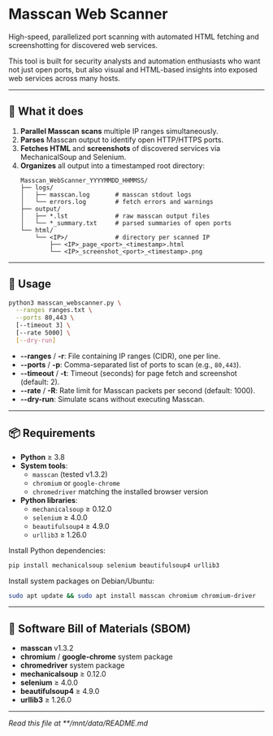 # Masscan Web Scanner

High-speed, parallelized port scanning with automated HTML fetching and screenshotting for discovered web services.

This tool is built for security analysts and automation enthusiasts who want not just open ports, but also visual and HTML-based insights into exposed web services across many hosts.

---

## 🧭 What it does

1. **Parallel Masscan scans** multiple IP ranges simultaneously.
2. **Parses** Masscan output to identify open HTTP/HTTPS ports.
3. **Fetches HTML** and **screenshots** of discovered services via MechanicalSoup and Selenium.
4. **Organizes** all output into a timestamped root directory:
   ```
   Masscan_WebScanner_YYYYMMDD_HHMMSS/
   ├── logs/
   │   ├── masscan.log       # masscan stdout logs
   │   └── errors.log        # fetch errors and warnings
   ├── output/
   │   ├── *.lst             # raw masscan output files
   │   └── *_summary.txt     # parsed summaries of open ports
   └── html/
       └── <IP>/             # directory per scanned IP
           ├── <IP>_page_<port>_<timestamp>.html
           └── <IP>_screenshot_<port>_<timestamp>.png
   ```

---

## 🚀 Usage

```bash
python3 masscan_webscanner.py \
  --ranges ranges.txt \
  --ports 80,443 \
  [--timeout 3] \
  [--rate 5000] \
  [--dry-run]
```

- **--ranges** / **-r**: File containing IP ranges (CIDR), one per line.
- **--ports** / **-p**: Comma-separated list of ports to scan (e.g., `80,443`).
- **--timeout** / **-t**: Timeout (seconds) for page fetch and screenshot (default: 2).
- **--rate** / **-R**: Rate limit for Masscan packets per second (default: 1000).
- **--dry-run**: Simulate scans without executing Masscan.

---

## 📦 Requirements

- **Python** ≥ 3.8
- **System tools**:
  - `masscan` (tested v1.3.2)
  - `chromium` or `google-chrome`
  - `chromedriver` matching the installed browser version
- **Python libraries**:
  - `mechanicalsoup` ≥ 0.12.0
  - `selenium` ≥ 4.0.0
  - `beautifulsoup4` ≥ 4.9.0
  - `urllib3` ≥ 1.26.0

Install Python dependencies:

```bash
pip install mechanicalsoup selenium beautifulsoup4 urllib3
```

Install system packages on Debian/Ubuntu:

```bash
sudo apt update && sudo apt install masscan chromium chromium-driver
```

---

## 📝 Software Bill of Materials (SBOM)

- **masscan** v1.3.2
- **chromium** / **google-chrome** system package
- **chromedriver** system package
- **mechanicalsoup** ≥ 0.12.0
- **selenium** ≥ 4.0.0
- **beautifulsoup4** ≥ 4.9.0
- **urllib3** ≥ 1.26.0

---

*Read this file at \*\*/mnt/data/README.md*

